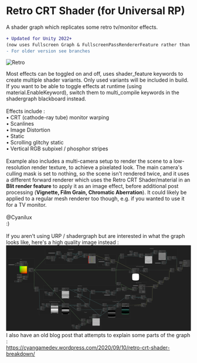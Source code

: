 # Retro CRT Shader (for Universal RP)
A shader graph which replicates some retro tv/monitor effects.<br />
```diff
+ Updated for Unity 2022+
(now uses Fullscreen Graph & FullscreenPassRendererFeature rather than a custom one)
- For older version see branches
```

![Retro](retro.gif)

Most effects can be toggled on and off, uses shader_feature keywords to create multiple shader variants. Only used variants will be included in build. If you want to be able to toggle effects at runtime (using material.EnableKeyword), switch them to multi_compile keywords in the shadergraph blackboard instead.<br />
<br />
Effects include : <br />
• CRT (cathode-ray tube) monitor warping<br />
• Scanlines<br />
• Image Distortion<br />
• Static<br />
• Scrolling glitchy static<br />
• Vertical RGB subpixel / phosphor stripes<br />
<br />
Example also includes a multi-camera setup to render the scene to a low-resolution render texture, to achieve a pixelated look. The main camera's culling mask is set to nothing, so the scene isn't rendered twice, and it uses a different forward renderer which uses the Retro CRT Shader/material in an **Blit render feature** to apply it as an image effect, before additional post processing (**Vignette, Film Grain, Chromatic Aberration**). It could likely be applied to a regular mesh renderer too though, e.g. if you wanted to use it for a TV monitor.<br />
<br />
@Cyanilux<br />
:)<br />
<br />
If you aren't using URP / shadergraph but are interested in what the graph looks like, here's a high quality image instead :
![RetroGraph](retro_graph.png)
I also have an old blog post that attempts to explain some parts of the graph :<br />
https://cyangamedev.wordpress.com/2020/09/10/retro-crt-shader-breakdown/
